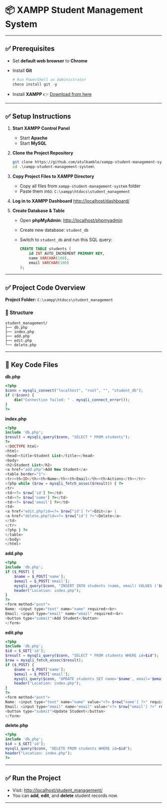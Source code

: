# 📦 XAMPP Student Management System
---

## ✅ Prerequisites

* Set **default web browser** to **Chrome**
* Install **Git**

  ```powershell
  # Run PowerShell as Administrator
  choco install git -y
  ```
* Install **XAMPP**
  👉 [Download from here](https://www.apachefriends.org/)

---

## ✅ Setup Instructions

1. **Start XAMPP Control Panel**

   * Start **Apache**
   * Start **MySQL**

2. **Clone the Project Repository**

   ```bash
   git clone https://github.com/atulkamble/xampp-student-management-system.git
   cd .\xampp-student-management-system\
   ```

3. **Copy Project Files to XAMPP Directory**

   * Copy all files from `xampp-student-management-system` folder
   * Paste them into:
     `C:\xampp\htdocs\student_management`

4. **Log in to XAMPP Dashboard**
   [http://localhost/dashboard/](http://localhost/dashboard/)

5. **Create Database & Table**

   * Open **phpMyAdmin**: [http://localhost/phpmyadmin](http://localhost/phpmyadmin)
   * Create new database: `student_db`
   * Switch to `student_db` and run this SQL query:

     ```sql
     CREATE TABLE students (
         id INT AUTO_INCREMENT PRIMARY KEY,
         name VARCHAR(100),
         email VARCHAR(100)
     );
     ```

---

## ✅ Project Code Overview

**Project Folder:** `C:\xampp\htdocs\student_management`

### 📂 Structure

```
student_management/
├── db.php
├── index.php
├── add.php
├── edit.php
└── delete.php
```

---

## 📄 Key Code Files

**db.php**

```php
<?php
$conn = mysqli_connect("localhost", "root", "", "student_db");
if (!$conn) {
    die("Connection failed: " . mysqli_connect_error());
}
?>
```

**index.php**

```php
<?php
include 'db.php';
$result = mysqli_query($conn, "SELECT * FROM students");
?>
<!DOCTYPE html>
<html>
<head><title>Student List</title></head>
<body>
<h2>Student List</h2>
<a href="add.php">Add New Student</a>
<table border="1">
<tr><th>ID</th><th>Name</th><th>Email</th><th>Actions</th></tr>
<?php while ($row = mysqli_fetch_assoc($result)) { ?>
<tr>
<td><?= $row['id'] ?></td>
<td><?= $row['name'] ?></td>
<td><?= $row['email'] ?></td>
<td>
<a href="edit.php?id=<?= $row['id'] ?>">Edit</a> |
<a href="delete.php?id=<?= $row['id'] ?>">Delete</a>
</td>
</tr>
<?php } ?>
</table>
</body>
</html>
```

**add.php**

```php
<?php
include 'db.php';
if ($_POST) {
    $name = $_POST['name'];
    $email = $_POST['email'];
    mysqli_query($conn, "INSERT INTO students (name, email) VALUES ('$name', '$email')");
    header("Location: index.php");
}
?>
<form method="post">
Name: <input type="text" name="name" required><br>
Email: <input type="email" name="email" required><br>
<button type="submit">Add Student</button>
</form>
```

**edit.php**

```php
<?php
include 'db.php';
$id = $_GET['id'];
$result = mysqli_query($conn, "SELECT * FROM students WHERE id=$id");
$row = mysqli_fetch_assoc($result);
if ($_POST) {
    $name = $_POST['name'];
    $email = $_POST['email'];
    mysqli_query($conn, "UPDATE students SET name='$name', email='$email' WHERE id=$id");
    header("Location: index.php");
}
?>
<form method="post">
Name: <input type="text" name="name" value="<?= $row['name'] ?>" required><br>
Email: <input type="email" name="email" value="<?= $row['email'] ?>" required><br>
<button type="submit">Update Student</button>
</form>
```

**delete.php**

```php
<?php
include 'db.php';
$id = $_GET['id'];
mysqli_query($conn, "DELETE FROM students WHERE id=$id");
header("Location: index.php");
?>
```

---

## ✅ Run the Project

* Visit: [http://localhost/student\_management/](http://localhost/student_management/)
* You can **add**, **edit**, and **delete** student records now.

---
